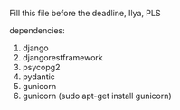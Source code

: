 Fill this file before the deadline, Ilya, PLS

dependencies:

1. django
2. djangorestframework
3. psycopg2
4. pydantic
5. gunicorn
6. gunicorn (sudo apt-get install gunicorn)